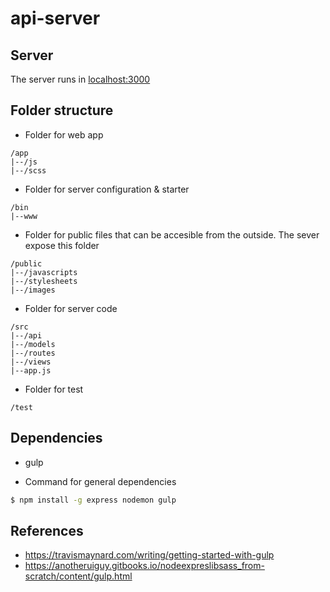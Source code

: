# api-server

## Server
The server runs in [localhost:3000](http:///localhost:3000)

## Folder structure
- Folder for web app
```
/app
|--/js
|--/scss
```
- Folder for server configuration & starter
```
/bin
|--www
```
- Folder for public files that can be accesible from the outside. The sever expose this folder
```
/public
|--/javascripts
|--/stylesheets
|--/images
```
- Folder for server code
```
/src
|--/api
|--/models
|--/routes
|--/views
|--app.js
```
- Folder for test
```
/test
```

## Dependencies
- gulp

- Command for general dependencies
```bash
$ npm install -g express nodemon gulp
```


## References
- https://travismaynard.com/writing/getting-started-with-gulp
- https://anotheruiguy.gitbooks.io/nodeexpreslibsass_from-scratch/content/gulp.html